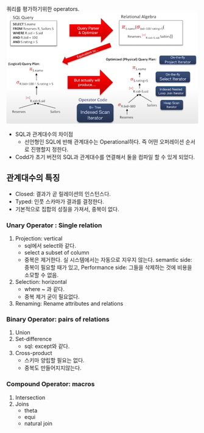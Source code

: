 쿼리를 평가하기위한 operators.
![img_11.png](img_11.png)
- SQL과 관계대수의 차이점
  - 선언형인 SQL에 반해 관계대수는 Operational하다. 즉 어떤 오퍼레이션 순서로 진행할지 정한다.
- Codd가 초기 버전의 SQL과 관계대수를 연결해서 둘을 컴파일 할 수 있게 되었다. 

## 관계대수의 특징
- Closed: 결과가 곧 릴레이션의 인스턴스다.
- Typed: 인풋 스카마가 결과를 결정한다. 
- 기본적으로 집합의 성질을 가져서, 중복이 없다. 

### Unary Operator : Single relation
1. Projection: vertical
   - sql에서 select와 같다.
   - select a subset of column
   - 중복은 제거한다. 실 시스템에서는 자동으로 지우지 않는다. semantic side: 중복이 필요할 때가 있고, Performance side: 그들을 삭제하는 것에 비용을 소모할 수 없음.
2. Selection: horizontal
   - where  ~ 과 같다. 
   - 중복 제거 굳이 필요없다. 
3. Renaming: Rename attributes and relations

### Binary Operator: pairs of relations
1. Union
2. Set-difference
   - sql: except와 같다. 
3. Cross-product
   - 스키마 양립할 필요는 없다.
   - 중복도 만들어지지않는다.

### Compound Operator: macros
1. Intersection
2. Joins
   - theta
   - equi
   - natural join


